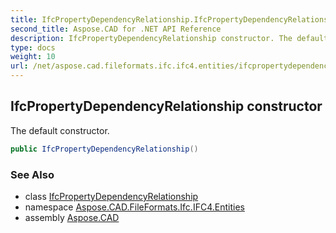 ```yaml
---
title: IfcPropertyDependencyRelationship.IfcPropertyDependencyRelationship
second_title: Aspose.CAD for .NET API Reference
description: IfcPropertyDependencyRelationship constructor. The default constructor
type: docs
weight: 10
url: /net/aspose.cad.fileformats.ifc.ifc4.entities/ifcpropertydependencyrelationship/ifcpropertydependencyrelationship/
---
```

## IfcPropertyDependencyRelationship constructor

The default constructor.

```csharp
public IfcPropertyDependencyRelationship()
```

### See Also

* class [IfcPropertyDependencyRelationship](../)
* namespace [Aspose.CAD.FileFormats.Ifc.IFC4.Entities](../../ifcpropertydependencyrelationship/)
* assembly [Aspose.CAD](../../../)


